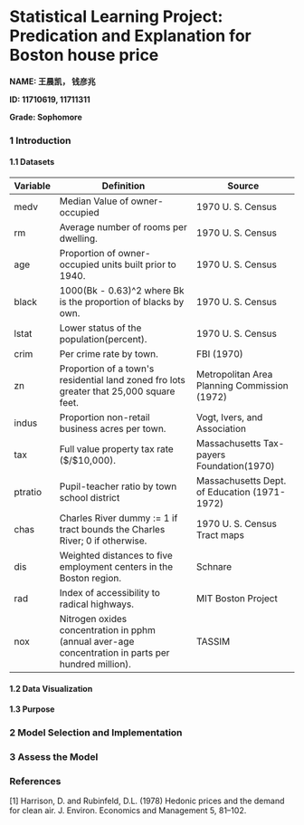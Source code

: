 # Statistical Learning Project: Predication and Explanation for Boston house price

**NAME:  王晨凯， 钱彦兆** 

**ID: 11710619,  11711311** 

**Grade: Sophomore**

### 1 Introduction



#### 1.1 Datasets

| Variable | Definition                                                   | Source                                       |
| -------- | ------------------------------------------------------------ | -------------------------------------------- |
| medv     | Median Value of owner-occupied                               | 1970 U. S. Census                            |
| rm       | Average number of rooms per dwelling.                        | 1970 U. S. Census                            |
| age      | Proportion of owner-occupied units built prior to 1940.      | 1970 U. S. Census                            |
| black    | 1000(Bk - 0.63)^2 where Bk is the proportion of blacks by own. | 1970 U. S. Census                            |
| lstat    | Lower status of the population(percent).                     | 1970 U. S. Census                            |
| crim     | Per crime rate by town.                                      | FBI (1970)                                   |
| zn       | Proportion of a town's residential land zoned fro lots greater that 25,000 square feet. | Metropolitan Area Planning Commission (1972) |
| indus    | Proportion non-retail business acres per town.               | Vogt, Ivers, and Association                 |
| tax      | Full value property tax rate (\$/\$10,000).                  | Massachusetts Tax-payers Foundation(1970)    |
| ptratio  | Pupil-teacher ratio by town school district                  | Massachusetts Dept. of Education (1971-1972) |
| chas     | Charles River dummy := 1 if tract bounds the Charles River; 0 if otherwise. | 1970 U. S. Census Tract maps                 |
| dis      | Weighted distances to five employment centers in the Boston region. | Schnare                                      |
| rad      | Index of accessibility to radical highways.                  | MIT Boston Project                           |
| nox      | Nitrogen oxides concentration in pphm (annual aver-age concentration in parts per hundred million). | TASSIM                                       |



#### 1.2 Data Visualization



#### 1.3 Purpose

### 2 Model Selection and Implementation







### 3 Assess the Model







### References

[1] Harrison, D. and Rubinfeld, D.L. (1978) Hedonic prices and the demand for clean air. J. Environ. Economics and Management 5, 81–102.